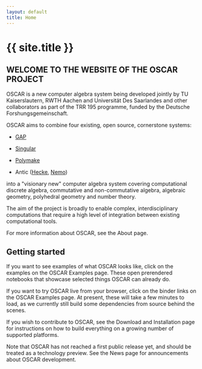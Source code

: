```yaml
---
layout: default
title: Home
---
```


# {{ site.title }}

## WELCOME TO THE WEBSITE OF THE OSCAR PROJECT

OSCAR is a new computer algebra system being developed jointly by TU Kaiserslautern,
RWTH Aachen and Universität Des Saarlandes and other collaborators as part of
the TRR 195 programme, funded by the Deutsche Forshungsgemeinschaft.

OSCAR aims to combine four existing, open source, cornerstone systems:

  * [GAP](https://www.gap-system.org/)

  * [Singular](https://www.singular.uni-kl.de/)

  * [Polymake](https://polymake.org/doku.php)

  * Antic ([Hecke](https://github.com/thofma/Hecke.jl/), [Nemo](http://nemocas.org))

into a "visionary new" computer algebra system covering computational discrete algebra,
commutative and non-commutative algebra, algebraic geometry, polyhedral geometry and
number theory.

The aim of the project is broadly to enable complex, interdisciplinary computations
that require a high level of integration between existing computational tools.

For more information about OSCAR, see the About page.

## Getting started

If you want to see examples of what OSCAR looks like, click on the examples on the
OSCAR Examples page. These open prerendered notebooks that showcase selected things
OSCAR can already do.

If you want to try OSCAR live from your browser, click on the binder links on the OSCAR
Examples page. At present, these will take a few minutes to load, as we currently still
build some dependencies from source behind the scenes.

If you wish to contribute to OSCAR, see the Download and Installation page for
instructions on how to build everything on a growing number of supported platforms.

Note that OSCAR has not reached a first public release yet, and should be treated as
a technology preview. See the News page for announcements about OSCAR development.

